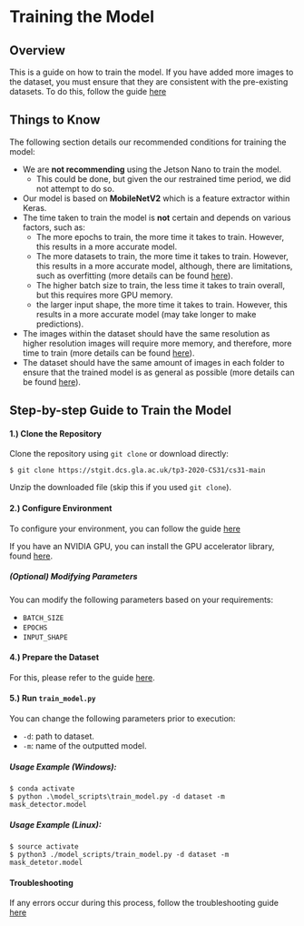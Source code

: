 # Training the Model

## Overview

This is a guide on how to train the model.  If you have added more images to the dataset, you must ensure that they are consistent with the pre-existing datasets.  To do this, follow the guide [here](documentation/manual/dataset/using_dataset_scripts.md)

## Things to Know

The following section details our recommended conditions for training the model:

- We are **not recommending** using the Jetson Nano to train the model.
  - This could be done, but given the our restrained time period, we did not attempt to do so.
- Our model is based on **MobileNetV2** which is a feature extractor within Keras.
- The time taken to train the model is **not** certain and depends on various factors, such as:
  - The more epochs to train, the more time it takes to train.  However, this results in a more accurate model.
  - The more datasets to train, the more time it takes to train.  However, this results in a more accurate model, although, there are limitations, such as overfitting (more details can be found [here](documentation/manual/adding_more_images_to_dataset.md)).
  - The higher batch size to train, the less time it takes to train overall, but this requires more GPU memory.
  - the larger input shape, the more time it takes to train.  However, this results in a more accurate model (may take longer to make predictions).
- The images within the dataset should have the same resolution as higher resolution images will require more memory, and therefore, more time to train (more details can be found [here](documentation/manual/adding_more_images_to_dataset.md)).
- The dataset should have the same amount of images in each folder to ensure that the trained model is as general as possible (more details can be found [here](documentation/manual/adding_more_images_to_dataset.md)).

## Step-by-step Guide to Train the Model

#### **1.) Clone the Repository**

Clone the repository using `git clone` or download directly:

```
$ git clone https://stgit.dcs.gla.ac.uk/tp3-2020-CS31/cs31-main
```

Unzip the downloaded file (skip this if you used `git clone`).

#### **2.) Configure Environment**

To configure your environment, you can follow the guide [here](documentation/manual/environment_setup/local_env_setup.md)

If you have an NVIDIA GPU, you can install the GPU accelerator library, found [here](https://www.tensorflow.org/install/gpu).

##### **(Optional) Modifying Parameters** 

You can modify the following parameters based on your requirements:

- `BATCH_SIZE`
- `EPOCHS`
- `INPUT_SHAPE`

#### **4.) Prepare the Dataset**

For this, please refer to the guide [here](documentation/manual/dataset/adding_more_images_to_dataset.md).

#### **5.) Run `train_model.py`**

You can change the following parameters prior to execution:

- `-d`: path to dataset.
- `-m`: name of the outputted model.

##### **Usage Example (Windows):**

```
$ conda activate
$ python .\model_scripts\train_model.py -d dataset -m mask_detector.model
```

##### **Usage Example (Linux):**

```
$ source activate
$ python3 ./model_scripts/train_model.py -d dataset -m mask_detetor.model
```

#### Troubleshooting

If any errors occur during this process, follow the troubleshooting guide [here](documentation/troubleshooting/errors_training_model.md)